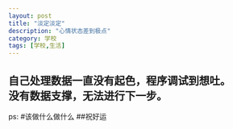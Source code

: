 ```yaml
---
layout: post
title: "淡定淡定"
description: "心情状态差到极点"
category: 学校
tags: [学校,生活]
---
```


自己处理数据一直没有起色，程序调试到想吐。<br/>
没有数据支撑，无法进行下一步。<br/>
------
ps:
  #该做什么做什么
    ##祝好运
